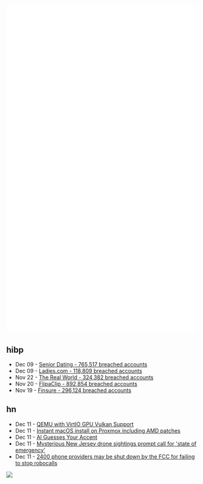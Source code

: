 ![Metrics](https://raw.githubusercontent.com/phixion/phixion/master/metrics.svg)

## hibp

<!--
for https://github.com/phixion/phixion/blob/main/.github/workflows/feeds.yml
-->
<!--START_SECTION:haveibeenpwnd-->
- Dec 09 - [Senior Dating - 765,517 breached accounts](https://haveibeenpwned.com/PwnedWebsites#SeniorDating)
- Dec 09 - [Ladies.com - 118,809 breached accounts](https://haveibeenpwned.com/PwnedWebsites#Ladies)
- Nov 22 - [The Real World - 324,382 breached accounts](https://haveibeenpwned.com/PwnedWebsites#TheRealWorld)
- Nov 20 - [FlipaClip - 892,854 breached accounts](https://haveibeenpwned.com/PwnedWebsites#FlipaClip)
- Nov 19 - [Finsure - 296,124 breached accounts](https://haveibeenpwned.com/PwnedWebsites#Finsure)
<!--END_SECTION:haveibeenpwnd-->

## hn

<!--
for https://github.com/phixion/phixion/blob/main/.github/workflows/feeds.yml
-->
<!--START_SECTION:hn-->
- Dec 11 - [QEMU with VirtIO GPU Vulkan Support](https://gist.github.com/peppergrayxyz/fdc9042760273d137dddd3e97034385f)
- Dec 11 - [Instant macOS install on Proxmox including AMD patches](https://github.com/luchina-gabriel/OSX-PROXMOX)
- Dec 11 - [AI Guesses Your Accent](https://start.boldvoice.com/accent-guesser)
- Dec 11 - [Mysterious New Jersey drone sightings prompt call for 'state of emergency'](https://www.theguardian.com/us-news/2024/dec/11/new-jersey-drone-sightings-state-of-emergency)
- Dec 11 - [2400 phone providers may be shut down by the FCC for failing to stop robocalls](https://docs.fcc.gov/public/attachments/DOC-408083A1.txt)
<!--END_SECTION:hn-->

<!--
for https://yhype.me
-->
![](https://hit.yhype.me/github/profile?user_id=13013670)
